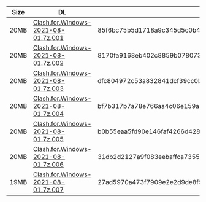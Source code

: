 |    Size   |     DL  | sha512sum |
|  ---  |  ---  |  ---  |
| 20MB | [Clash.for.Windows-2021-08-01.7z.001](https://cdn.jsdelivr.net/gh/appleians/cfw_m1@main/Clash.for.Windows-2021-08-01.7z.001) | 85f6bc75b5d1718a9c345d5c0b42b919939a9b2af47c91502e1045b7e6a68a28486b44460f493360a4aa68f059749436aeeefa5eb2b45a2d696dd7cae87f9c80 |
| 20MB | [Clash.for.Windows-2021-08-01.7z.002](https://cdn.jsdelivr.net/gh/appleians/cfw_m1@main/Clash.for.Windows-2021-08-01.7z.002) | 8170fa9168eb402c8859b078073aeb9f237912ea370ebc5f9e3437d3f47d5c89ac65f60e2bbfa53047cc542315ddd43918ab2e4bc7a576bddcc33fe1e503180c |
| 20MB | [Clash.for.Windows-2021-08-01.7z.003](https://cdn.jsdelivr.net/gh/appleians/cfw_m1@main/Clash.for.Windows-2021-08-01.7z.003) | dfc804972c53a832841dcf39cc0b767fed509705c6aa42b886b2aaaf603641d2dab8cf58f209bb81168777a5924a7a52536039509ee8cc049c7e78c1aec9cf43 |
| 20MB | [Clash.for.Windows-2021-08-01.7z.004](https://cdn.jsdelivr.net/gh/appleians/cfw_m1@main/Clash.for.Windows-2021-08-01.7z.004) | bf7b317b7a78e766aa4c06e159a009248954f9d580f7da732dfb6db969fcb2ed544be801148067b194f20e49d21e6f0778b87fda2a4b1353fff894bc2e54865c |
| 20MB | [Clash.for.Windows-2021-08-01.7z.005](https://cdn.jsdelivr.net/gh/appleians/cfw_m1@main/Clash.for.Windows-2021-08-01.7z.005) | b0b55eaa5fd90e146faf4266d428fef96d4807fac82233bdc255a19c7070e454a412cc720b43285e1ac42a1bef23cfd31d5ae9b6fe9f069fbd23c85e6e33bd77 |
| 20MB | [Clash.for.Windows-2021-08-01.7z.006](https://cdn.jsdelivr.net/gh/appleians/cfw_m1@main/Clash.for.Windows-2021-08-01.7z.006) | 31db2d2127a9f083eebaffca735592d4814defbfc1343f959f75cb5b2cffd267072662acd09cfab583bfbf8eb44ee56c6a7d083ce8370548ca7ea03bb70e80ef |
| 19MB | [Clash.for.Windows-2021-08-01.7z.007](https://cdn.jsdelivr.net/gh/appleians/cfw_m1@main/Clash.for.Windows-2021-08-01.7z.007) | 27ad5970a473f7909e2e2d9de8f5a176db869cec500bdddcfe32515a64fa7dba019a2cf1e2b85263a4ee2292f535cbc93227ba195daafae55215dbc0441dc748 |
